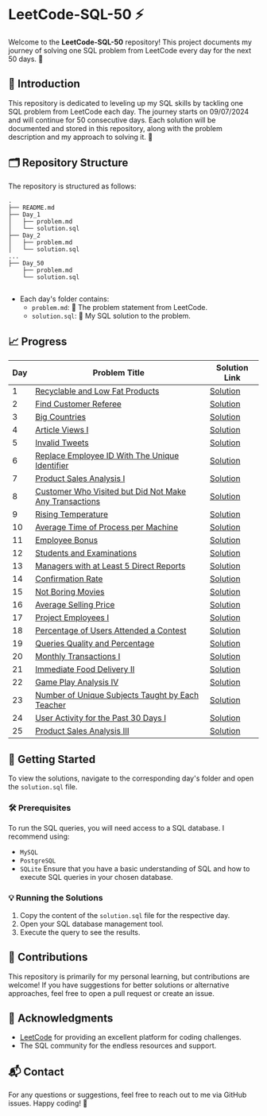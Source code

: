 #  LeetCode-SQL-50 ⚡
Welcome to the **LeetCode-SQL-50** repository! This project documents my journey of solving one SQL problem from LeetCode every day for the next 50 days. 🚀

## 🌟 Introduction
This repository is dedicated to leveling up my SQL skills by tackling one SQL problem from LeetCode each day. The journey starts on 09/07/2024 and will continue for 50 consecutive days. Each solution will be documented and stored in this repository, along with the problem description and my approach to solving it. 💪

## 🗂️ Repository Structure
The repository is structured as follows:
```
.
├── README.md
├── Day_1
│   ├── problem.md
│   └── solution.sql
├── Day_2
│   ├── problem.md
│   └── solution.sql
...
├── Day_50
    ├── problem.md
    └── solution.sql
    
```
- Each day's folder contains:
  - `problem.md`: 📜 The problem statement from LeetCode.
  - `solution.sql`: 💾 My SQL solution to the problem.

## 📈 Progress

| Day | Problem Title | Solution Link |
|-----|---------------|---------------|
| 1 | [Recyclable and Low Fat Products](01.LeetCode@1757_Recyclable_and_Low_Fat_Products/01.LeetCode@1757_Recyclable_and_Low_Fat_Products.md) | [Solution](01.LeetCode@1757_Recyclable_and_Low_Fat_Products/01.LeetCode@1757_Recyclable_and_Low_Fat_Products.sql) |
| 2 | [Find Customer Referee](02.LeetCode@584_Find_Customer_Referee/02.LeetCode@584_Find_Customer_Referee.md) | [Solution](02.LeetCode@584_Find_Customer_Referee/02.LeetCode@584_Find_Customer_Referee.sql) |
| 3 | [Big Countries](03.LeetCode@595_Big_Countries/03.LeetCode@595_Big_Countries.md) | [Solution](03.LeetCode@595_Big_Countries/03.LeetCode@595_Big_Countries.sql) |
| 4 | [Article Views I](04.LeetCode@1148_Article_Views_I/04.LeetCode@1148_Article_Views_I.md) | [Solution](04.LeetCode@1148_Article_Views_I/04.LeetCode@1148_Article_Views_I.sql) |
| 5 | [Invalid Tweets](05.LeetCode@1683_Invalid_Tweets/05.LeetCode@1683_Invalid_Tweets.md) | [Solution](05.LeetCode@1683_Invalid_Tweets/05.LeetCode@1683_Invalid_Tweets.sql) |
| 6 | [Replace Employee ID With The Unique Identifier](06.LeetCode@1378_Replace_Employee_ID_With_The_Unique_Identifier/06.LeetCode@1378_Replace_Employee_ID_With_The_Unique_Identifier.md) | [Solution](06.LeetCode@1378_Replace_Employee_ID_With_The_Unique_Identifier/06.LeetCode@1378_Replace_Employee_ID_With_The_Unique_Identifier.sql) |
| 7 | [Product Sales Analysis I](07.LeetCode@1068_Product_Sales_Analysis_I/07.LeetCode@1068_Product_Sales_Analysis_I.md) | [Solution](07.LeetCode@1068_Product_Sales_Analysis_I/07.LeetCode@1068_Product_Sales_Analysis_I.sql) |
| 8 | [Customer Who Visited but Did Not Make Any Transactions](08.LeetCode@1581_Customer_Who_Visited_but_Did_Not_Make_Any_Transactions/08.LeetCode@1581_Customer_Who_Visited_but_Did_Not_Make_Any_Transactions.md) | [Solution](08.LeetCode@1581_Customer_Who_Visited_but_Did_Not_Make_Any_Transactions/08.LeetCode@1581_Customer_Who_Visited_but_Did_Not_Make_Any_Transactions.sql) |
| 9 | [Rising Temperature](09.LeetCode@197_Rising_Temperature/09.LeetCode@197_Rising_Temperature.md) | [Solution](09.LeetCode@197_Rising_Temperature/09.LeetCode@197_Rising_Temperature.sql) |
| 10 | [Average Time of Process per Machine](10.LeetCode@1661_Average_Time_of_Process_per_Machine/10.LeetCode@1661_Average_Time_of_Process_per_Machine.md) | [Solution](10.LeetCode@1661_Average_Time_of_Process_per_Machine/10.LeetCode@1661_Average_Time_of_Process_per_Machine.sql) |
| 11 | [Employee Bonus](11.LeetCode@577_Employee_Bonus/11.LeetCode@577_Employee_Bonus.md) | [Solution](11.LeetCode@577_Employee_Bonus/11.LeetCode@577_Employee_Bonus.sql) |
| 12 | [Students and Examinations](12.LeetCode@1280_Students_and_Examinations/12.LeetCode@1280_Students_and_Examinations.md) | [Solution](12.LeetCode@1280_Students_and_Examinations/12.LeetCode@1280_Students_and_Examinations.sql) |
| 13 | [Managers with at Least 5 Direct Reports](13.LeetCode@570_Managers_with_at_Least_5_Direct_Reports/13.LeetCode@570_Managers_with_at_Least_5_Direct_Reports.md) | [Solution](13.LeetCode@570_Managers_with_at_Least_5_Direct_Reports/13.LeetCode@570_Managers_with_at_Least_5_Direct_Reports.sql) |
| 14 | [Confirmation Rate](14.LeetCode@1934_Confirmation_Rate/14.LeetCode@1934_Confirmation_Rate.md) | [Solution](14.LeetCode@1934_Confirmation_Rate/14.LeetCode@1934_Confirmation_Rate.sql) |
| 15 | [Not Boring Movies](15.LeetCode@620_Not_Boring_Movies/15.LeetCode@620_Not_Boring_Movies.md) | [Solution](15.LeetCode@620_Not_Boring_Movies/15.LeetCode@620_Not_Boring_Movies.sql) |
| 16 | [Average Selling Price](16.LeetCode@1251_Average_Selling_Price/16.LeetCode@1251_Average_Selling_Price.md) | [Solution](16.LeetCode@1251_Average_Selling_Price/16.LeetCode@1251_Average_Selling_Price.sql) |
| 17 | [Project Employees I](17.LeetCode@1075_Project_Employees_I/17.LeetCode@1075_Project_Employees_I.md) | [Solution](17.LeetCode@1075_Project_Employees_I/17.LeetCode@1075_Project_Employees_I.sql) |
| 18 | [Percentage of Users Attended a Contest](18.LeetCode@1633_Percentage_of_Users_Attended_a_Contest/18.LeetCode@1633_Percentage_of_Users_Attended_a_Contest.md) | [Solution](18.LeetCode@1633_Percentage_of_Users_Attended_a_Contest/18.LeetCode@1633_Percentage_of_Users_Attended_a_Contest.sql) |
| 19 | [Queries Quality and Percentage](19.LeetCode@1211_Queries_Quality_and_Percentage/19.LeetCode@1211_Queries_Quality_and_Percentage.md) | [Solution](19.LeetCode@1211_Queries_Quality_and_Percentage/19.LeetCode@1211_Queries_Quality_and_Percentage.sql) |
| 20 | [Monthly Transactions I](20.LeetCode@1193_Monthly_Transactions_I/20.LeetCode@1193_Monthly_Transactions_I.md) | [Solution](20.LeetCode@1193_Monthly_Transactions_I/20.LeetCode@1193_Monthly_Transactions_I.sql) |
| 21 | [Immediate Food Delivery II](21.LeetCode@1174_Immediate_Food_Delivery_II/21.LeetCode@1174_Immediate_Food_Delivery_II.md) | [Solution](21.LeetCode@1174_Immediate_Food_Delivery_II/21.LeetCode@1174_Immediate_Food_Delivery_II.sql) |
| 22 | [Game Play Analysis IV](22.LeetCode@550_Game_Play_Analysis_IV/22.LeetCode@550_Game_Play_Analysis_IV.md) | [Solution](22.LeetCode@550_Game_Play_Analysis_IV/22.LeetCode@550_Game_Play_Analysis_IV.sql) |
| 23 | [Number of Unique Subjects Taught by Each Teacher](23.LeetCode@2356_Number_of_Unique_Subjects_Taught_by_Each_Teacher/23.LeetCode@2356_Number_of_Unique_Subjects_Taught_by_Each_Teacher.md) | [Solution](23.LeetCode@2356_Number_of_Unique_Subjects_Taught_by_Each_Teacher/23.LeetCode@2356_Number_of_Unique_Subjects_Taught_by_Each_Teacher.sql) |
| 24 | [User Activity for the Past 30 Days I](24.LeetCode@1141_User_Activity_for_the_Past_30_Days_I/24.LeetCode@1141_User_Activity_for_the_Past_30_Days_I.md) | [Solution](24.LeetCode@1141_User_Activity_for_the_Past_30_Days_I/24.LeetCode@1141_User_Activity_for_the_Past_30_Days_I.sql) |
| 25 | [Product Sales Analysis III](25.LeetCode@1070_Product_Sales_Analysis_III/25.LeetCode@1070_Product_Sales_Analysis_III.md) | [Solution](25.LeetCode@1070_Product_Sales_Analysis_III/25.LeetCode@1070_Product_Sales_Analysis_III.sql) |



## 🚀 Getting Started
To view the solutions, navigate to the corresponding day's folder and open the `solution.sql` file.

### 🛠️ Prerequisites
To run the SQL queries, you will need access to a SQL database. I recommend using:
- `MySQL`
- `PostgreSQL`
- `SQLite`
Ensure that you have a basic understanding of SQL and how to execute SQL queries in your chosen database.

### 💡 Running the Solutions
1. Copy the content of the `solution.sql` file for the respective day.
2. Open your SQL database management tool.
3. Execute the query to see the results.

## 🤝 Contributions
This repository is primarily for my personal learning, but contributions are welcome! If you have suggestions for better solutions or alternative approaches, feel free to open a pull request or create an issue.

## 🙏 Acknowledgments
- [LeetCode](https://leetcode.com/) for providing an excellent platform for coding challenges.
- The SQL community for the endless resources and support.

## 📬 Contact
For any questions or suggestions, feel free to reach out to me via GitHub issues.
Happy coding! 🎉